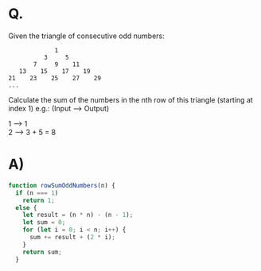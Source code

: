 # Q.
Given the triangle of consecutive odd numbers:
```
             1
          3     5
       7     9    11
   13    15    17    19
21    23    25    27    29
...
```
Calculate the sum of the numbers in the nth row of this triangle (starting at index 1) e.g.: (Input --> Output)

1 -->  1\
2 --> 3 + 5 = 8
# A)
```js
function rowSumOddNumbers(n) {
  if (n === 1)
    return 1;
  else {
    let result = (n * n) - (n - 1);
    let sum = 0;
    for (let i = 0; i < n; i++) {
      sum += result + (2 * i);
    }
    return sum;
  }
  ```
